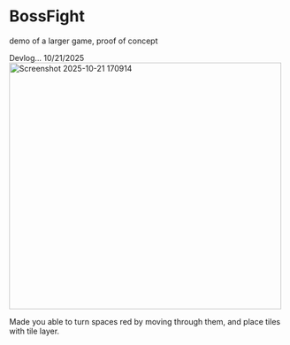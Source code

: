 # BossFight
demo of a larger game, proof of concept

Devlog...
10/21/2025
<img width="492" height="446" alt="Screenshot 2025-10-21 170914" src="https://github.com/user-attachments/assets/34f80f6c-6276-4bcd-87df-8d9aaae14913" />

Made you able to turn spaces red by moving through them, and place tiles with tile layer.
